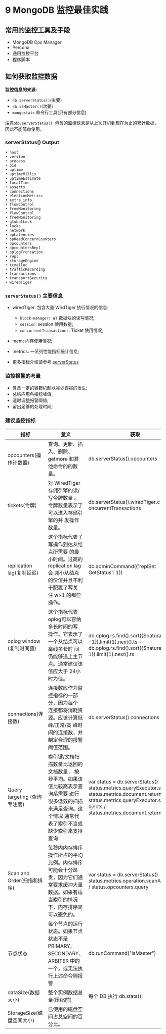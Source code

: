 # **9 MongoDB 监控最佳实践**

## **常用的监控工具及手段**

* MongoDB Ops Manager 
* Percona
*  通用监控平台
*  程序脚本

## **如何获取监控数据**

**监控信息的来源:**

*  `db.serverStatus()`(主要)
* `db.isMaster()`(次要)
* `mongostats` 命令行工具(只有部分信息)

注意:`db.serverStatus() `包含的监控信息是从上次开机到现在为止的累计数据， 因此不能简单使用。

### **serverStatus() Output**

```
• host
• version
• process
• pid
• uptime
• uptimeMillis
• uptimeEstimate 
• localTime
• asserts
• connections
• electionMetrics 
• extra_info
• flowControl
• freeMonitoring 
• flowControl
• freeMonitoring 
• globalLock
• locks
• network
• opLatencies
• opReadConcernCounters 
• opcounters
• opcountersRepl
• oplogTruncation
• repl
• storageEngine
• tcmalloc
• trafficRecording 
• transactions
• transportSecurity 
• wiredTiger
```

### **`serverStatus()` 主要信息**

* wiredTiger: 包含大量 WirdTiger 执行情况的信息:

	*  `block-manager: WT` 数据块的读写情况;
	*  `session`: session 使用数量;
	*  `concurrentTransactions`: Ticket 使用情况;

* mem: 内存使用情况;
* metrics: 一系列性能指标统计信息; 
* 更多指标介绍请参考:[serverStatus](https://www.mongodb.com/docs/manual/reference/command/serverStatus/)

### **监控报警的考量**

* 具备一定的容错机制以减少误报的发生; 
* 总结应用各指标峰值;
* 适时调整报警阈值;
* 留出足够的处理时间;

### **建议监控指标**

指标       | 意义         | 获取    |
--------------------|------------------|-----------------------|
opcounters(操作计数器) | 查询、更新、插入、删除、getmore 和其 他命令的的数量。   | db.serverStatus().opcounters   |
tickets(令牌) | 对 WiredTiger 存储引擎的读/写令牌数量 。令牌数量表示了可以进入存储引擎的并 发操作数量。   |  db.serverStatus().wiredTiger.c oncurrentTransactions   |
replication lag(复制延迟) | 这个指标代表了写操作到达从结点所需要 的最小时间。过高的 replication lag 会 减小从结点的价值并且不利于配置了写关 注 w>1 的那些操作。   | db.adminCommand({'replSet GetStatus': 1})   |
oplog window (复制时间窗)  |  这个指标代表oplog可以容纳多长时间的写 操作。它表示了一个从结点可以离线多长时 间仍能够追上主节点。通常建议该值应大于 24小时为佳。   | db.oplog.rs.find().sort({$natura l: -1}).limit(1).next().ts - db.oplog.rs.find().sort({$natura l: 1}).limit(1).next().ts   |
connections(连接数) | 连接数应作为监控指标的一部分，因为每个 连接都将消耗资源。应该计算低峰/正常/高 峰时间的连接数，并制定合理的报警阈值范围。  |  db.serverStatus().connections   |
Query targeting (查询专注度) |  索引键/文档扫描数量比返回的文档数量， 按秒平均。如果该值比较高表示查询系需要 进行很多低效的扫描来满足查询。这个情况 通常代表了索引不当或缺少索引来支持查询   |  var status = db.serverStatus() status.metrics.queryExecutor.scanned / status.metrics.document.returned status.metrics.queryExecutor.scannedO bjects / status.metrics.document.returned  |
Scan and Order(扫描和排序) |  每秒内内存排序操作所占的平均比例。内存排序可能会十分昂贵，因为它们通常要求缓冲大量数据。如果有适当索引的情况下，内存排序是可以避免的。   | var status = db.serverStatus() status.metrics.operation.scanA ndOrder / status.opcounters.query   |
节点状态 |  每个节点的运行状态。如果节点状态不是 PRIMARY、SECONDARY、ARBITER 中的 一个，或无法执行上述命令则报警   |  db.runCommand("isMaster")   |
dataSize(数据大小) |  整个实例数据总量(压缩前)   |  每个 DB 执行 db.stats();   |
StorageSize(磁盘空间大小) |  已使用的磁盘空间占总空间的百分比。  |    |